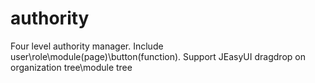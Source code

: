# authority
Four level authority manager. Include user\role\module(page)\button(function).
Support JEasyUI dragdrop on organization tree\module tree
